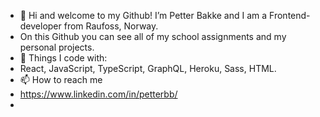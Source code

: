 - 👋 Hi and welcome to my Github! I’m Petter Bakke and I am a Frontend-developer from Raufoss, Norway.
- On this Github you can see all of my school assignments and my personal projects.
- 🌱 Things I code with:
- React, JavaScript, TypeScript, GraphQL, Heroku, Sass, HTML.
- 📫 How to reach me 
- https://www.linkedin.com/in/petterbb/
- 

<!---
PetterBakke/PetterBakke is a ✨ special ✨ repository because its `README.md` (this file) appears on your GitHub profile.
You can click the Preview link to take a look at your changes.
--->
